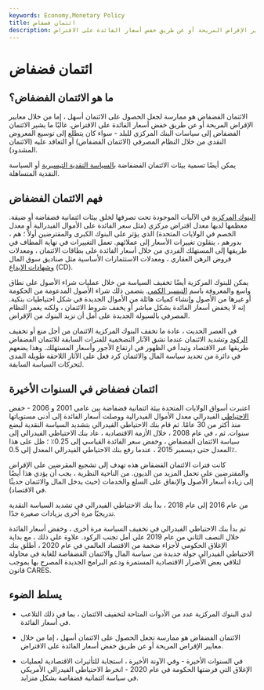 ```yaml
---
keywords: Economy,Monetary Policy
title: ائتمان فضفاض
description: الائتمان الفضفاض هو ممارسة تسهيل الحصول على الائتمان ، إما من خلال معايير الإقراض المريحة أو عن طريق خفض أسعار الفائدة على الاقتراض.
---
```


# ائتمان فضفاض
## ما هو الائتمان الفضفاض؟

الائتمان الفضفاض هو ممارسة لجعل الحصول على الائتمان أسهل ، إما من خلال معايير الإقراض المريحة أو عن طريق خفض أسعار الفائدة على الاقتراض. غالبًا ما يشير الائتمان الفضفاض إلى سياسات البنك المركزي للبلد - سواء كان يتطلع إلى توسيع المعروض النقدي من خلال النظام المصرفي (الائتمان الفضفاض) أو التعاقد عليه (الائتمان المشدود).

يمكن أيضًا تسمية بيئات الائتمان الفضفاضة [بالسياسة النقدية التيسيرية](/accomodativemonetarypolicy) أو السياسة النقدية المتساهلة.

## فهم الائتمان الفضفاض

[البنوك المركزية](/centralbank) في الآليات الموجودة تحت تصرفها لخلق بيئات ائتمانية فضفاضة أو ضيقة. معظمها لديها معدل اقتراض مركزي (مثل سعر الفائدة على الأموال الفيدرالية أو معدل الخصم في الولايات المتحدة) الذي يؤثر على البنوك الكبرى والمقترضين أولاً ؛ هم ، بدورهم ، ينقلون تغييرات الأسعار إلى عملائهم. تعمل التغييرات في نهاية المطاف في طريقها إلى المستهلك الفردي من خلال أسعار الفائدة على بطاقات الائتمان ، ومعدلات قروض الرهن العقاري ، ومعدلات الاستثمارات الأساسية مثل صناديق سوق المال [وشهادات الإيداع](/certificateofdeposit) (CD).

يمكن للبنوك المركزية أيضًا تخفيف السياسة من خلال عمليات شراء الأصول على نطاق واسع والمعروفة باسم [التيسير الكمي](/quantitative-easing). يتضمن ذلك شراء الأصول المدعومة من الحكومة أو غيرها من الأصول وإنشاء كميات هائلة من الأموال الجديدة في شكل احتياطيات بنكية. إنه لا يخفض أسعار الفائدة بشكل مباشر أو يخفف شروط الائتمان ، ولكنه يغمر النظام المصرفي بالسيولة الجديدة على أمل أن تزيد البنوك من الإقراض.

في العصر الحديث ، عادة ما تخفف البنوك المركزية الائتمان من أجل منع أو تخفيف [الركود](/recession) وتشديد الائتمان عندما تشق الآثار التضخمية للفترات السابقة للائتمان الفضفاض طريقها عبر الاقتصاد وتبدأ في الظهور في ارتفاع الأجور وأسعار المستهلك. وهذا يضعهم في دائرة من تحديد سياسة المال والائتمان كرد فعل على الآثار اللاحقة طويلة المدى لتحركات السياسة السابقة.

## ائتمان فضفاض في السنوات الأخيرة

اعتبرت أسواق الولايات المتحدة بيئة ائتمانية فضفاضة بين عامي 2001 و 2006 - خفض [الاحتياطي](/federalreservebank) الفيدرالي معدل الأموال الفيدرالية ووصلت أسعار الفائدة إلى أدنى مستوياتها منذ أكثر من 30 عامًا. ثم قام بنك الاحتياطي الفيدرالي بتشديد السياسة النقدية لبضع سنوات. ثم ، في عام 2008 ، خلال الأزمة الاقتصادية ، عاد بنك الاحتياطي الفيدرالي إلى سياسة الائتمان الفضفاض ، وخفض سعر الفائدة القياسي إلى 0.25٪ ؛ ظل على هذا المعدل حتى ديسمبر 2015 ، عندما رفع بنك الاحتياطي الفيدرالي المعدل إلى 0.5٪.

كانت فترات الائتمان الفضفاض هذه تهدف إلى تشجيع المقرضين على الإقراض والمقترضين على تحمل المزيد من الديون. من الناحية النظرية ، يجب أن يؤدي هذا أيضًا إلى زيادة أسعار الأصول والإنفاق على السلع والخدمات (حيث يدخل المال والائتمان حديثًا في الاقتصاد).

من عام 2016 إلى عام 2018 ، بدأ بنك الاحتياطي الفيدرالي في تشديد السياسة النقدية تدريجيًا مرة أخرى بزيادات صغيرة جدًا.

ثم بدأ بنك الاحتياطي الفيدرالي في تخفيف السياسة مرة أخرى ، وخفض أسعار الفائدة خلال النصف الثاني من عام 2019 على أمل تجنب الركود. علاوة على ذلك ، مع بداية الإغلاق الحكومي لأجزاء ضخمة من الاقتصاد العالمي في عام 2020 ، أطلق بنك الاحتياطي الفيدرالي جولة جديدة من سياسة المال والائتمان الفضفاضة للغاية في محاولة لتلافي بعض الأضرار الاقتصادية المستمرة ودعم البرامج الجديدة المصرح بها بموجب قانون CARES.

## يسلط الضوء

- لدى البنوك المركزية عدد من الأدوات المتاحة لتخفيف الائتمان ، بما في ذلك التلاعب في أسعار الفائدة.

- الائتمان الفضفاض هو ممارسة تجعل الحصول على الائتمان أسهل ، إما من خلال معايير الإقراض المريحة أو عن طريق خفض أسعار الفائدة على الاقتراض.

- في السنوات الأخيرة - وفي الآونة الأخيرة ، استجابة للتأثيرات الاقتصادية لعمليات الإغلاق التي فرضتها الحكومة في عام 2020 - انخرط الاحتياطي الفيدرالي الأمريكي في سياسة ائتمانية فضفاضة بشكل متزايد.

